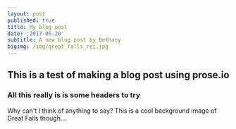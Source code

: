 ```yaml
---
layout: post
published: true
title: My blog post
date: '2017-05-20'
subtitle: A new blog post by Bethany
bigimg: /img/great_falls_rei.jpg
---
```

## This is a test of making a blog post using prose.io

###  All this really is is some headers to try


Why can't I think of anything to say?  This is a cool background image of Great Falls though...

